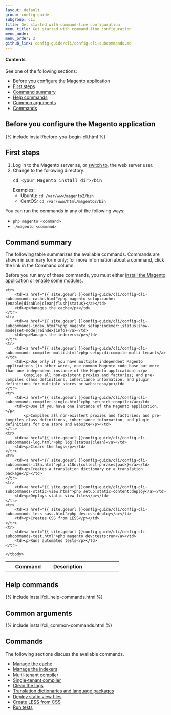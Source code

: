 ```yaml
---
layout: default
group: config-guide 
subgroup: CLI
title: Get started with command-line configuration
menu_title: Get started with command-line configuration
menu_node: 
menu_order: 2
github_link: config-guide/cli/config-cli-subcommands.md
---
```


  
#### Contents

See one of the following sections:

*	<a href="#config-install-cli-prereq">Before you configure the Magento application</a>
*	<a href="#config-install-cli-first">First steps</a>
*	<a href="#config-cli-summary">Command summary</a>
*	<a href="#config-cli-help">Help commands</a>
*	<a href="#config-cli-subcommands-common">Common arguments</a>
*	<a href="#config-cli-subcommands">Commands</a>

<h2 id="config-install-cli-prereq">Before you configure the Magento application</h2>
{% include install/before-you-begin-cli.html %}

<h2 id="config-cli-before">First steps</h2>
<ol><li>Log in to the Magento server as, or <a href="{{ site.gdeurl }}install-gde/install/prepare-install.html#install-update-depend-apache">switch to</a>, the web server user.</li>
<li>Change to the following directory:<br>
<pre>cd &lt;your Magento install dir>/bin</pre>
Examples:
<ul><li>Ubuntu: <code>cd /var/www/magento2/bin</code></li>
<li>CentOS: <code>cd /var/www/html/magento2/bin</code></li>
</ul>
</li>
</ol>

<div class="bs-callout bs-callout-info" id="info">
<span class="glyphicon-class">
  <p>You can run the commands in any of the following ways:</p>
<ul><li><code>php magento &lt;command></code></li>
<li><code>./magento &lt;command></code></li></ul></span>
</div>

<h2 id="config-cli-summary">Command summary</h2>
The following table summarizes the available commands. Commands are shown in summary form only; for more information about a command, click the link in the Command column.

<div class="bs-callout bs-callout-info" id="info">
<span class="glyphicon-class">
  <p>Before you run any of these commands, you must either <a href="{{ site.gdeurl }}install-gde/install/install-cli.html">install the Magento application</a> or <a href="{{ site.gdeurl }}install-gde/install/install-cli-subcommands-enable.html">enable some modules</a>.</p></span>
</div>

<table>
	<col width="40%">
  	<col width="30%">
  	<col width="30%">
	<tbody>
		<tr>
			<th>Command</th>
			<th>Description</th>
		</tr>
		
	<tr>
		<td><a href="{{ site.gdeurl }}config-guide/cli/config-cli-subcommands-cache.html">php magento setup:cache:{enable|disable|clean|flush|status}</a></td>
		<td><p>Manages the cache</p></td>
	</tr>
	<tr>
		<td><a href="{{ site.gdeurl }}config-guide/cli/config-cli-subcommands-index.html">php magento setup:indexer:{status|show-mode|set-mode|reindex|info}</a></td>
		<td><p>Manages the indexers</p></td>
	</tr>
	<tr>
		<td><a href="{{ site.gdeurl }}config-guide/cli/config-cli-subcommands-compiler-multi.html">php setup:di:compile-multi-tenant</a></td>
		<td><p>Use only if you have multiple independent Magento applications (in other words, one common Magento code base but more than one independent instance of the Magento application).</p>
			Compiles all non-existent proxies and factories; and pre-compiles class definitions, inheritance information, and plugin definitions for multiple stores or websites</p></td>
	</tr>
	<tr>
		<td><a href="{{ site.gdeurl }}config-guide/cli/config-cli-subcommands-compiler-single.html">php setup:di:compile</a></td>
		<td><p>Use if you have one instance of the Magento application.</p>
			<p>Compiles all non-existent proxies and factories; and pre-compiles class definitions, inheritance information, and plugin definitions for one store and website</p></td>
	</tr>
	<tr>
		<td><a href="{{ site.gdeurl }}config-guide/cli/config-cli-subcommands-log.html">php log:{status|clean}</a></td>
		<td><p>Clears the logs</p></td>
	</tr>
	<tr>
		<td><a href="{{ site.gdeurl }}config-guide/cli/config-cli-subcommands-i18n.html">php i18n:{collect-phrases|pack}</a></td>
		<td><p>Creates a translation dictionary or a translation package</p></td>
	</tr>
	<tr>
		<td><a href="{{ site.gdeurl }}config-guide/cli/config-cli-subcommands-static-view.html">php setup:static-content:deploy</a></td>
		<td><p>Deploys static view files</p></td>
	</tr>
	<tr>
		<td><a href="{{ site.gdeurl }}config-guide/cli/config-cli-subcommands-less-sass.html">php dev:css:deploy</a></td>
		<td><p>Creates CSS from LESS</p></td>
	</tr>
	<tr>
		<td><a href="{{ site.gdeurl }}config-guide/cli/config-cli-subcommands-test.html">php magento dev:tests:run</a></td>
		<td><p>Runs automated tests</p></td>
	</tr>
	
	</tbody>
</table>

<h2 id="config-cli-help">Help commands</h2>
{% include install/cli_help-commands.html %}

<h2 id="config-cli-subcommands-common">Common arguments</h2>
{% include install/cli_common-commands.html %}


<h2 id="config-cli-subcommands">Commands</h2>
The following sections discuss the available commands. 

*	<a href="{{ site.gdeurl }}config-guide/cli/config-cli-subcommands-cache.html">Manage the cache</a>
*	<a href="{{ site.gdeurl }}config-guide/cli/config-cli-subcommands-index.html">Manage the indexers</a>
*	<a href="{{ site.gdeurl }}config-guide/cli/config-cli-subcommands-compiler-multi.html">Multi-tenant compiler</a>
*	<a href="{{ site.gdeurl }}config-guide/cli/config-cli-subcommands-compiler-single.html">Single-tenant compiler</a>
*	<a href="{{ site.gdeurl }}config-guide/cli/config-cli-subcommands-log.html">Clean the logs</a>
*	<a href="{{ site.gdeurl }}config-guide/cli/config-cli-subcommands-i18n.html">Translation dictionaries and language packages</a>
*	<a href="{{ site.gdeurl }}config-guide/cli/config-cli-subcommands-static-view.html">Deploy static view files</a>
*	<a href="{{ site.gdeurl }}config-guide/cli/config-cli-subcommands-less-sass.html">Create LESS from CSS</a>
*	<a href="{{ site.gdeurl }}config-guide/cli/config-cli-subcommands-test.html">Run tests</a>
